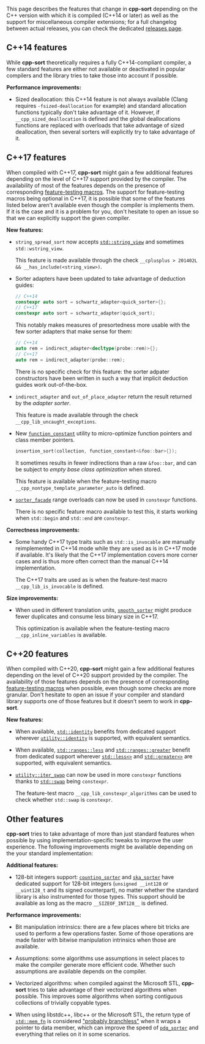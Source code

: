 This page describes the features that change in **cpp-sort** depending on the C++ version with which it is compiled (C++14 or later) as well as the support for miscellaneous compiler extensions; for a full changelog between actual releases, you can check the dedicated [releases page][cpp-sort-releases].

## C++14 features

While **cpp-sort** theoretically requires a fully C++14-compliant compiler, a few standard features are either not available or deactivated in popular compilers and the library tries to take those into account if possible.

**Performance improvements:**
* Sized deallocation: this C++14 feature is not always available (Clang requires `-fsized-deallocation` for example) and standard allocation functions typically don't take advantage of it. However, if `__cpp_sized_deallocation` is defined and the global deallocations functions are replaced with overloads that take advantage of sized deallocation, then several sorters will explicitly try to take advantage of it.

## C++17 features

When compiled with C++17, **cpp-sort** might gain a few additional features depending on the level of C++17 support provided by the compiler. The availability of most of the features depends on the presence of corresponding [feature-testing macros][feature-test-macros]. The support for feature-testing macros being optional in C++17, it is possible that some of the features listed below aren't available even though the compiler is implements them. If it is the case and it is a problem for you, don't hesitate to open an issue so that we can explicitly support the given compiler.

**New features:**
* `string_spread_sort` now accepts [`std::string_view`][std-string-view] and sometimes `std::wstring_view`.

    This feature is made available through the check `__cplusplus > 201402L && __has_include(<string_view>)`.

* Sorter adapters have been updated to take advantage of deduction guides:

    ```cpp
    // C++14
    constexpr auto sort = schwartz_adapter<quick_sorter>{};
    // C++17
    constexpr auto sort = schwartz_adapter(quick_sort);
    ```

    This notably makes measures of presortedness more usable with the few sorter adapters that make sense for them:

    ```cpp
    // C++14
    auto rem = indirect_adapter<decltype(probe::rem)>{};
    // C++17
    auto rem = indirect_adapter(probe::rem);
    ```

    There is no specific check for this feature: the sorter adpater constructors have been written in such a way that implicit deduction guides work out-of-the-box.

* `indirect_adapter` and `out_of_place_adapter` return the result returned by the *adapter sorter*.

    This feature is made available through the check `__cpp_lib_uncaught_exceptions`.

* New [`function_constant`][cpp-sort-function-objects] utility to micro-optimize function pointers and class member pointers.

    ```cpp
    insertion_sort(collection, function_constant<&foo::bar>{});
    ```

    It sometimes results in fewer indirections than a raw `&foo::bar`, and can be subject to *empty base class optimization* when stored.

    This feature is available when the feature-testing macro `__cpp_nontype_template_parameter_auto` is defined.

* [`sorter_facade`][sorter-facade] range overloads can now be used in `constexpr` functions.

    There is no specific feature macro available to test this, it starts working when `std::begin` and `std::end` are `constexpr`.

**Correctness improvements:**
* Some handy C++17 type traits such as `std::is_invocable` are manually reimplemented in C++14 mode while they are used as is in C++17 mode if available. It's likely that the C++17 implementation covers more corner cases and is thus more often correct than the manual C++14 implementation.

    The C++17 traits are used as is when the feature-test macro `__cpp_lib_is_invocable` is defined.

**Size improvements:**
* When used in different translation units, [`smooth_sorter`][smooth-sorter] might produce fewer duplicates and consume less binary size in C++17.

    This optimization is available when the feature-testing macro `__cpp_inline_variables` is available.

## C++20 features

When compiled with C++20, **cpp-sort** might gain a few additional features depending on the level of C++20 support provided by the compiler. The availability of those features depends on the presence of corresponding [feature-testing macros][feature-test-macros] when possible, even though some checks are more granular. Don't hesitate to open an issue if your compiler and standard library supports one of those features but it doesn't seem to work in **cpp-sort**.

**New features:**
* When available, [`std::identity`][std-identity] benefits from dedicated support wherever [`utility::identity`][cpp-sort-function-objects] is supported, with equivalent semantics.

* When available, [`std::ranges::less`][std-ranges-less] and [`std::ranges::greater`][std-ranges-greater] benefit from dedicated support wherever [`std::less<>`][std-less-void] and [`std::greater<>`][std-greater-void] are supported, with equivalent semantics.

* [`utility::iter_swap`][utility-iter-move] can now be used in more `constexpr` functions thanks to [`std::swap`][std-swap] being `constexpr`.

    The feature-test macro `__cpp_lib_constexpr_algorithms` can be used to check whether `std::swap` is `constexpr`.

## Other features

**cpp-sort** tries to take advantage of more than just standard features when possible by using implementation-specific tweaks to improve the user experience. The following improvements might be available depending on the your standard implementation:

**Additional features:**
* 128-bit integers support: [`counting_sorter`][counting-sorter] and [`ska_sorter`][ska-sorter] have dedicated support for 128-bit integers (`unsigned __int128` or `__uint128_t` and its signed counterpart), no matter whether the standard library is also instrumented for those types. This support should be available as long as the macro `__SIZEOF_INT128__` is defined.

**Performance improvements:**
* Bit manipulation intrinsics: there are a few places where bit tricks are used to perform a few operations faster. Some of those operations are made faster with bitwise manipulation intrinsics when those are available.

* Assumptions: some algorithms use assumptions in select places to make the compiler generate more efficient code. Whether such assumptions are available depends on the compiler.

* Vectorized algorithms: when compiled against the Microsoft STL, **cpp-sort** tries to take advantage of their vectorized algorithms when possible. This improves some algorithms when sorting contiguous collections of trivially copyable types.

* When using libstdc++, libc++ or the Microsoft STL, the return type of [`std::mem_fn`][std-mem-fn] is considered ["probably branchless"][branchless-traits] when it wraps a pointer to data member, which can improve the speed of [`pdq_sorter`][pdq-sorter] and everything that relies on it in some scenarios.


  [branchless-traits]: Miscellaneous-utilities.md#branchless-traits
  [counting-sorter]: Sorters.md#counting_sorter
  [cpp-sort-function-objects]: Miscellaneous-utilities.md#miscellaneous-function-objects
  [cpp-sort-releases]: https://github.com/Morwenn/cpp-sort/releases
  [feature-test-macros]: https://wg21.link/SD6
  [pdq-sorter]: Sorters.md#pdq_sorter
  [ska-sorter]: Sorters.md#ska_sorter
  [smooth-sorter]: Sorters.md#smooth-sorter_sorter
  [sorter-facade]: Sorter-facade.md
  [std-greater-void]: https://en.cppreference.com/w/cpp/utility/functional/greater_void
  [std-identity]: https://en.cppreference.com/w/cpp/utility/functional/identity
  [std-less-void]: https://en.cppreference.com/w/cpp/utility/functional/less_void
  [std-mem-fn]: https://en.cppreference.com/w/cpp/utility/functional/mem_fn
  [std-ranges-greater]: https://en.cppreference.com/w/cpp/utility/functional/ranges/greater
  [std-ranges-less]: https://en.cppreference.com/w/cpp/utility/functional/ranges/less
  [std-string-view]: https://en.cppreference.com/w/cpp/string/basic_string_view
  [std-swap]: https://en.cppreference.com/w/cpp/algorithm/swap
  [utility-iter-move]: Miscellaneous-utilities.md#iter_move-and-iter_swap
